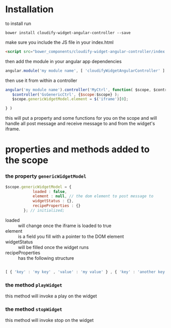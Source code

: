 # Installation

to install run

`bower install cloudify-widget-angular-controller --save`

make sure you include the JS file in your index.html

```html
<script src="bower_components/cloudify-widget-angular-controller/index.js"></script>
```

then add the module in your angular app dependencies

```javascript
angular.module('my module name', [ 'cloudifyWidgetAngularController' ] );
```


then use it from within a controller

```javascript
angular('my module name').controller('MyCtrl', function( $scope, $controller ) {
   $controller('GsGenericCtrl', {$scope:$scope} );
   $scope.genericWidgetModel.element = $('iframe')[0];

} )
```


this will put a property and some functions for you on the scope and will handle all post message and receive message to and from the widget's iframe.

# properties and methods added to the scope

### the property `genericWidgetModel`

```javascript
$scope.genericWidgetModel = {
            loaded : false,
            element : null, // the dom element to post message to
            widgetStatus : {},
            recipeProperties : {}
        }; // initialized;
```        

<dl>

<dt>loaded</dt>
<dd>will change once the iframe is loaded to true</dd>


<dt>element</dt>
<dd>is a field you fill with a pointer to the DOM element</dd>

<dt>widgetStatus</dt>
<dd>will be filled once the widget runs</dd>

<dt>recipeProperties</dt>
<dd>has the following structure

</dl>

```javascript

[ { 'key' : 'my key' , 'value' : 'my value' } , { 'key' : 'another key' , 'value' : 'another value' } , ... ]

```


### the method `playWidget`

this method will invoke a play on the widget

### the method `stopWidget`

this method will invoke stop on the widget

